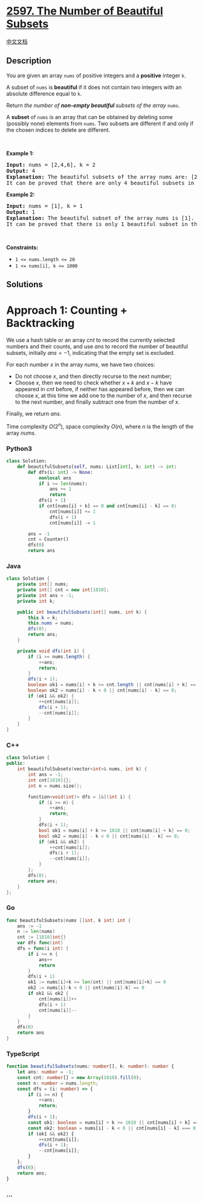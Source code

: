 # [2597. The Number of Beautiful Subsets](https://leetcode.com/problems/the-number-of-beautiful-subsets)

[中文文档](/solution/2500-2599/2597.The%20Number%20of%20Beautiful%20Subsets/README.md)

## Description

<p>You are given an array <code>nums</code> of positive integers and a <strong>positive</strong> integer <code>k</code>.</p>

<p>A subset of <code>nums</code> is <strong>beautiful</strong> if it does not contain two integers with an absolute difference equal to <code>k</code>.</p>

<p>Return <em>the number of <strong>non-empty beautiful </strong>subsets of the array</em> <code>nums</code>.</p>

<p>A <strong>subset</strong> of <code>nums</code> is an array that can be obtained by deleting some (possibly none) elements from <code>nums</code>. Two subsets are different if and only if the chosen indices to delete are different.</p>

<p>&nbsp;</p>
<p><strong class="example">Example 1:</strong></p>

<pre>
<strong>Input:</strong> nums = [2,4,6], k = 2
<strong>Output:</strong> 4
<strong>Explanation:</strong> The beautiful subsets of the array nums are: [2], [4], [6], [2, 6].
It can be proved that there are only 4 beautiful subsets in the array [2,4,6].
</pre>

<p><strong class="example">Example 2:</strong></p>

<pre>
<strong>Input:</strong> nums = [1], k = 1
<strong>Output:</strong> 1
<strong>Explanation:</strong> The beautiful subset of the array nums is [1].
It can be proved that there is only 1 beautiful subset in the array [1].
</pre>

<p>&nbsp;</p>
<p><strong>Constraints:</strong></p>

<ul>
	<li><code>1 &lt;= nums.length &lt;= 20</code></li>
	<li><code>1 &lt;= nums[i], k &lt;= 1000</code></li>
</ul>

## Solutions

# Approach 1: Counting + Backtracking

We use a hash table or an array $cnt$ to record the currently selected numbers and their counts, and use $ans$ to record the number of beautiful subsets, initially $ans = -1$, indicating that the empty set is excluded.

For each number $x$ in the array $nums$, we have two choices:

-   Do not choose $x$, and then directly recurse to the next number;
-   Choose $x$, then we need to check whether $x + k$ and $x - k$ have appeared in $cnt$ before, if neither has appeared before, then we can choose $x$, at this time we add one to the number of $x$, and then recurse to the next number, and finally subtract one from the number of $x$.

Finally, we return $ans$.

Time complexity $O(2^n)$, space complexity $O(n)$, where $n$ is the length of the array $nums$.

<!-- tabs:start -->

### **Python3**

```python
class Solution:
    def beautifulSubsets(self, nums: List[int], k: int) -> int:
        def dfs(i: int) -> None:
            nonlocal ans
            if i >= len(nums):
                ans += 1
                return
            dfs(i + 1)
            if cnt[nums[i] + k] == 0 and cnt[nums[i] - k] == 0:
                cnt[nums[i]] += 1
                dfs(i + 1)
                cnt[nums[i]] -= 1

        ans = -1
        cnt = Counter()
        dfs(0)
        return ans
```

### **Java**

```java
class Solution {
    private int[] nums;
    private int[] cnt = new int[1010];
    private int ans = -1;
    private int k;

    public int beautifulSubsets(int[] nums, int k) {
        this.k = k;
        this.nums = nums;
        dfs(0);
        return ans;
    }

    private void dfs(int i) {
        if (i >= nums.length) {
            ++ans;
            return;
        }
        dfs(i + 1);
        boolean ok1 = nums[i] + k >= cnt.length || cnt[nums[i] + k] == 0;
        boolean ok2 = nums[i] - k < 0 || cnt[nums[i] - k] == 0;
        if (ok1 && ok2) {
            ++cnt[nums[i]];
            dfs(i + 1);
            --cnt[nums[i]];
        }
    }
}
```

### **C++**

```cpp
class Solution {
public:
    int beautifulSubsets(vector<int>& nums, int k) {
        int ans = -1;
        int cnt[1010]{};
        int n = nums.size();

        function<void(int)> dfs = [&](int i) {
            if (i >= n) {
                ++ans;
                return;
            }
            dfs(i + 1);
            bool ok1 = nums[i] + k >= 1010 || cnt[nums[i] + k] == 0;
            bool ok2 = nums[i] - k < 0 || cnt[nums[i] - k] == 0;
            if (ok1 && ok2) {
                ++cnt[nums[i]];
                dfs(i + 1);
                --cnt[nums[i]];
            }
        };
        dfs(0);
        return ans;
    }
};
```

### **Go**

```go
func beautifulSubsets(nums []int, k int) int {
	ans := -1
	n := len(nums)
	cnt := [1010]int{}
	var dfs func(int)
	dfs = func(i int) {
		if i >= n {
			ans++
			return
		}
		dfs(i + 1)
		ok1 := nums[i]+k >= len(cnt) || cnt[nums[i]+k] == 0
		ok2 := nums[i]-k < 0 || cnt[nums[i]-k] == 0
		if ok1 && ok2 {
			cnt[nums[i]]++
			dfs(i + 1)
			cnt[nums[i]]--
		}
	}
	dfs(0)
	return ans
}
```

### **TypeScript**

```ts
function beautifulSubsets(nums: number[], k: number): number {
    let ans: number = -1;
    const cnt: number[] = new Array(1010).fill(0);
    const n: number = nums.length;
    const dfs = (i: number) => {
        if (i >= n) {
            ++ans;
            return;
        }
        dfs(i + 1);
        const ok1: boolean = nums[i] + k >= 1010 || cnt[nums[i] + k] === 0;
        const ok2: boolean = nums[i] - k < 0 || cnt[nums[i] - k] === 0;
        if (ok1 && ok2) {
            ++cnt[nums[i]];
            dfs(i + 1);
            --cnt[nums[i]];
        }
    };
    dfs(0);
    return ans;
}
```

### **...**

```

```

<!-- tabs:end -->

